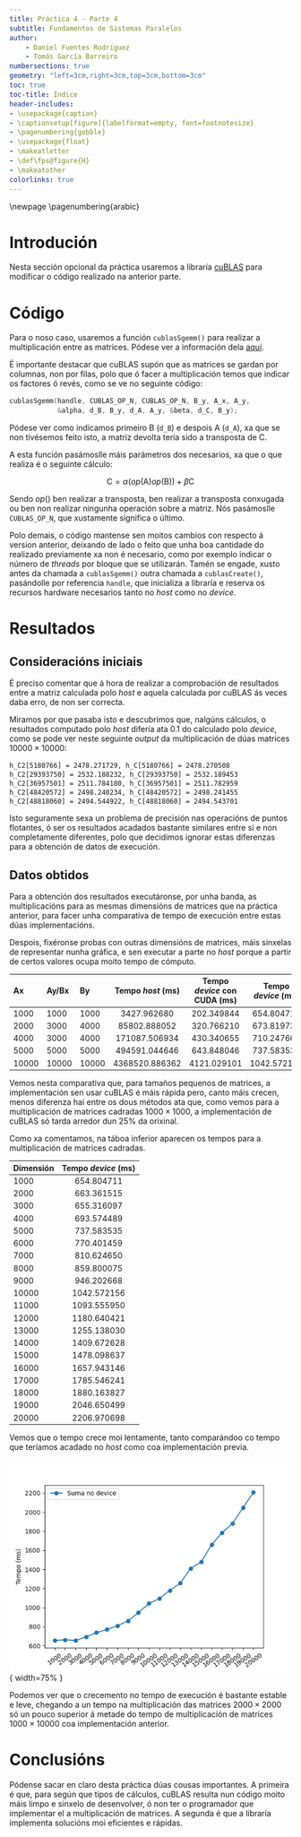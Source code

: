```yaml
---
title: Práctica 4 - Parte 4
subtitle: Fundamentos de Sistemas Paralelos
author:
    - Daniel Fuentes Rodríguez
    - Tomás García Barreiro
numbersections: true
geometry: "left=3cm,right=3cm,top=3cm,bottom=3cm"
toc: true
toc-title: Índice
header-includes:
- \usepackage{caption}
- \captionsetup[figure]{labelformat=empty, font=footnotesize}
- \pagenumbering{gobble}
- \usepackage{float}
- \makeatletter
- \def\fps@figure{H} 
- \makeatother
colorlinks: true
---
```


\newpage
\pagenumbering{arabic}

# Introdución

Nesta sección opcional da práctica usaremos a libraría [cuBLAS](https://docs.nvidia.com/cuda/cublas/index.html) para modificar o código realizado na anterior parte.

# Código

Para o noso caso, usaremos a función `cublasSgemm()` para realizar a multiplicación entre as matrices. Pódese ver a información dela [aquí](https://docs.nvidia.com/cuda/cublas/index.html?highlight=cublasSgemm#cublas-t-gemm).

É importante destacar que cuBLAS supón que as matrices se gardan por columnas, non por filas, polo que ó facer a multiplicación temos que indicar os factores ó revés, como se ve no seguinte código:

```c
cublasSgemm(handle, CUBLAS_OP_N, CUBLAS_OP_N, B_y, A_x, A_y,
            &alpha, d_B, B_y, d_A, A_y, &beta, d_C, B_y);
```

Pódese ver como indicamos primeiro B (`d_B`) e despois A (`d_A`), xa que se non tivésemos feito isto, a matriz devolta tería sido a transposta de C.

A esta función pasámoslle máis parámetros dos necesarios, xa que o que realiza é o seguinte cálculo:

$$\text{C} = \alpha (op(\text{A})op(\text{B})) + \beta \text{C}$$

Sendo $op()$ ben realizar a transposta, ben realizar a transposta conxugada ou ben non realizar ningunha operación sobre a matriz. Nós pasámoslle `CUBLAS_OP_N`, que xustamente significa o último.

Polo demais, o código mantense sen moitos cambios con respecto á version anterior, deixando de lado o feito que unha boa cantidade do realizado previamente xa non é necesario, como por exemplo indicar o número de *threads* por bloque que se utilizarán. Tamén se engade, xusto antes da chamada a `cublasSgemm()` outra chamada a `cublasCreate()`, pasándolle por referencia `handle`, que inicializa a libraría e reserva os recursos hardware necesarios tanto no *host* como no *device*.

# Resultados

## Consideracións iniciais

É preciso comentar que á hora de realizar a comprobación de resultados entre a matriz calculada polo *host* e aquela calculada por cuBLAS ás veces daba erro, de non ser correcta.

Miramos por que pasaba isto e descubrimos que, nalgúns cálculos, o resultados computado polo *host* difería ata 0.1 do calculado polo *device*, como se pode ver neste seguinte *output* da multiplicación de dúas matrices $10000\times10000$:

```
h_C2[5180766] = 2478.271729, h_C[5180766] = 2478.270508
h_C2[29393750] = 2532.188232, h_C[29393750] = 2532.189453
h_C2[36957501] = 2511.784180, h_C[36957501] = 2511.782959
h_C2[48420572] = 2498.240234, h_C[48420572] = 2498.241455
h_C2[48818060] = 2494.544922, h_C[48818060] = 2494.543701
```

Isto seguramente sexa un problema de precisión nas operacións de puntos flotantes, ó ser os resultados acadados bastante similares entre si e non completamente diferentes, polo que decidimos ignorar estas diferenzas para a obtención de datos de execución.

## Datos obtidos

Para a obtención dos resultados executáronse, por unha banda, as multiplicacións para as mesmas dimensións de matrices que na práctica anterior, para facer unha comparativa de tempo de execución entre estas dúas implementacións.

Despois, fixéronse probas con outras dimensións de matrices, máis sinxelas de representar nunha gráfica, e sen executar a parte no *host* porque a partir de certos valores ocupa moito tempo de cómputo.

| **Ax** | **Ay/Bx** | **By** | **Tempo *host* (ms)** | **Tempo *device* con CUDA (ms)** | **Tempo *device* (ms)** 
| :- | :- | :- |  :--: | :--: | :--:
1000 | 1000 | 1000 | 3427.962680 | 202.349844 | 654.804711
2000 | 3000 | 4000 | 85802.888052 | 320.766210 | 673.819730
4000 | 3000 | 4000 | 171087.506934 | 430.340655 | 710.247664
5000 | 5000 | 5000 | 494591.044646 | 643.848046 | 737.583535
10000 | 10000 | 10000 | 4368520.886362 | 4121.029101 | 1042.572156

Vemos nesta comparativa que, para tamaños pequenos de matrices, a implementación sen usar cuBLAS é máis rápida pero, canto máis crecen, menos diferenza hai entre os dous métodos ata que, como vemos para a multiplicación de matrices cadradas $1000 \times 1000$, a implementación de cuBLAS só tarda arredor dun 25% da orixinal.

Como xa comentamos, na táboa inferior aparecen os tempos para a multiplicación de matrices cadradas.

| **Dimensión** | **Tempo *device* (ms)** 
| :--  | :--:
1000 | 654.804711
2000 | 663.361515
3000 | 655.316097
4000 | 693.574489
5000 | 737.583535
6000 | 770.401459
7000 | 810.624650
8000 | 859.800075
9000 | 946.202668
10000 | 1042.572156
11000 | 1093.555950
12000 | 1180.640421
13000 | 1255.138030
14000 | 1409.672628
15000 | 1478.098637
16000 | 1657.943146
17000 | 1785.546241
18000 | 1880.163827
19000 | 2046.650499
20000 | 2206.970698

Vemos que o tempo crece moi lentamente, tanto comparándoo co tempo que teríamos acadado no *host* como coa implementación previa.

![Tempo de execución para a multiplicación de matrices cadradas](./graphs/cublas.png){ width=75% }

Podemos ver que o crecemento no tempo de execución é bastante estable e leve, chegando a un tempo na multiplicación das matrices $2000\times2000$ só un pouco superior á metade do tempo de multiplicación de matrices $1000\times10000$ coa implementación anterior.

# Conclusións

Pódense sacar en claro desta práctica dúas cousas importantes. A primeira é que, para según que tipos de cálculos, cuBLAS resulta nun código moito máis limpo e sinxelo de desenvolver, ó non ter o programador que implementar el a multiplicación de matrices. A segunda é que a libraría implementa solucións moi eficientes e rápidas.
